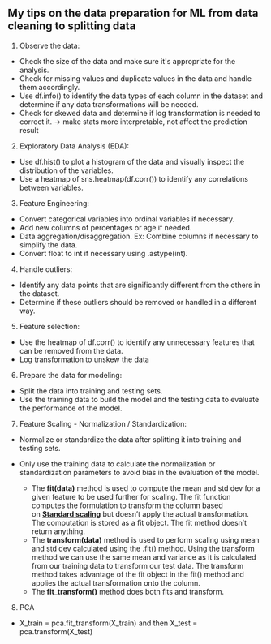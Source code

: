 ## My tips on the data preparation for ML from data cleaning to splitting data

1. Observe the data:
  - Check the size of the data and make sure it's appropriate for the analysis.
  - Check for missing values and duplicate values in the data and handle them accordingly.
  - Use df.info() to identify the data types of each column in the dataset and determine if any data transformations will be needed.
  - Check for skewed data and determine if log transformation is needed to correct it. -> make stats more interpretable, not affect the prediction result

2. Exploratory Data Analysis (EDA):
  - Use df.hist() to plot a histogram of the data and visually inspect the distribution of the variables.
  - Use a heatmap of sns.heatmap(df.corr()) to identify any correlations between variables.

3. Feature Engineering:
  - Convert categorical variables into ordinal variables if necessary.
  - Add new columns of percentages or age if needed.
  - Data aggregation/disaggregation. Ex: Combine columns if necessary to simplify the data.
  - Convert float to int if necessary using .astype(int).

4. Handle outliers:
  - Identify any data points that are significantly different from the others in the dataset.
  - Determine if these outliers should be removed or handled in a different way.

5. Feature selection:
  - Use the heatmap of df.corr() to identify any unnecessary features that can be removed from the data.
  - Log transformation to unskew the data
  
6. Prepare the data for modeling:
  - Split the data into training and testing sets.
  - Use the training data to build the model and the testing data to evaluate the performance of the model.
 
7. Feature Scaling - Normalization / Standardization:
  - Normalize or standardize the data after splitting it into training and testing sets.
  - Only use the training data to calculate the normalization or standardization parameters to avoid bias in the evaluation of the model.

    - The **fit(data)** method is used to compute the mean and std dev for a given feature to be used further for scaling. The fit function computes the formulation to transform the column based on **[Standard scaling](https://www.geeksforgeeks.org/data-pre-processing-wit-sklearn-using-standard-and-minmax-scaler/)** but doesn’t apply the actual transformation. The computation is stored as a fit object. The fit method doesn’t return anything.
    - The **transform(data)** method is used to perform scaling using mean and std dev calculated using the .fit() method. Using the transform method we can use the same mean and variance as it is calculated from our training data to transform our test data. The transform method takes advantage of the fit object in the fit() method and applies the actual transformation onto the column.
    - The **fit_transform()** method does both fits and transform.
8. PCA
  - X_train = pca.fit_transform(X_train) and then X_test = pca.transform(X_test)
